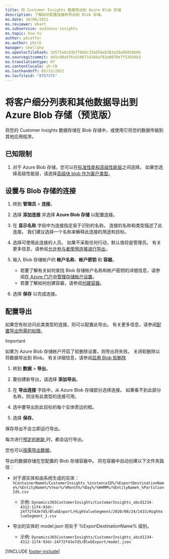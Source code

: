 ```yaml
---
title: 将 Customer Insights 数据导出到 Azure Blob 存储
description: 了解如何配置连接和导出到 Blob 存储。
ms.date: 10/06/2021
ms.reviewer: mhart
ms.subservice: audience-insights
ms.topic: how-to
author: pkieffer
ms.author: philk
manager: shellyha
ms.openlocfilehash: 3d573a6c83b7f0b0c33e656eb383e20a96856b0b
ms.sourcegitcommit: d45c00a5f6cb106714366af81e8070e7f53654b3
ms.translationtype: HT
ms.contentlocale: zh-CN
ms.lasthandoff: 05/15/2022
ms.locfileid: "8757375"
---
```

# <a name="export-segment-list-and-other-data-to-azure-blob-storage-preview"></a>将客户细分列表和其他数据导出到 Azure Blob 存储（预览版）

将您的 Customer Insights 数据存储在 Blob 存储中，或使用它将您的数据传输到其他应用程序。

## <a name="known-limitations"></a>已知限制

1. 对于 Azure Blob 存储，您可以在[标准性能和高级性能层](/azure/storage/blobs/storage-blob-performance-tiers)之间选择。 如果您选择高级性能层，请选择[高级块 blob 作为客户类型](/azure/storage/common/storage-account-overview#types-of-storage-accounts)。

## <a name="set-up-the-connection-to-blob-storage"></a>设置与 Blob 存储的连接

1. 转到 **管理员** > **连接**。

1. 选择 **添加连接** 并选择 **Azure Blob 存储** 以配置连接。

1. 在 **显示名称** 字段中为连接指定易于识别的名称。 连接的名称和类型描述了此连接。 我们建议选择一个名称来解释此连接的用途和目标。

1. 选择可使用此连接的人员。 如果不采取任何行动，默认值将是管理员。 有关更多信息，请参阅[允许参与者使用连接进行导出](connections.md#allow-contributors-to-use-a-connection-for-exports)。

1. 输入 Blob 存储帐户的 **帐户名称**、**帐户密钥** 和 **容器**。
    - 若要了解有关如何查找 Blob 存储帐户名称和帐户密钥的详细信息，请参阅[在 Azure 门户中管理存储帐户设置](/azure/storage/common/storage-account-manage)。
    - 若要了解如何创建容器，请参阅[创建容器](/azure/storage/blobs/storage-quickstart-blobs-portal#create-a-container)。

1. 选择 **保存** 以完成连接。 

## <a name="configure-an-export"></a>配置导出

如果您有权访问此类类型的连接，则可以配置此导出。 有关更多信息，请参阅[配置导出所需的权限](export-destinations.md#set-up-a-new-export)。

> [!IMPORTANT]
> 如果为 Azure Blob 存储帐户开启了软删除设置，则导出将失败。 关闭软删除以将数据导出到 Blob。 有关详细信息，请参阅[启用 Blob 软删除](/azure/storage/blobs/soft-delete-blob-enable)

1. 转到 **数据** > **导出**。

1. 要创建新导出，请选择 **添加导出**。

1. 在 **导出连接** 字段中，从 Azure Blob 存储部分选择连接。 如果看不到此部分名称，则没有此类型的连接可用。

1. 选中要导出到此目标的每个实体旁边的框。

1. 选择 **保存**。

保存导出不会立即运行导出。

每次进行[预定的刷新 ](system.md#schedule-tab)时，都会运行导出。     

您也可以[按需导出数据](export-destinations.md#run-exports-on-demand)。 

导出的数据存储在您配置的 Blob 存储容器中。 将在容器中自动创建以下文件夹路径：

- 对于源实体和由系统生成的实体：  
  `%ContainerName%/CustomerInsights_%instanceID%/%ExportDestinationName%/%EntityName%/%Year%/%Month%/%Day%/%HHMM%/%EntityName%_%PartitionId%.csv`  
  - 示例: `Dynamics365CustomerInsights/CustomerInsights_abcd1234-4312-11f4-93dc-24f72f43e7d5/BlobExport/HighValueSegment/2020/08/24/1433/HighValueSegment_1.csv`
 
- 导出的实体的 model.json 将处于 %ExportDestinationName% 级别。  
  - 示例: `Dynamics365CustomerInsights/CustomerInsights_abcd1234-4312-11f4-93dc-24f72f43e7d5/BlobExport/model.json`

[!INCLUDE [footer-include](includes/footer-banner.md)]
